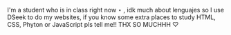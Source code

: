 I'm a student who is in class right now ⋆ , idk much about lenguajes so I use DSeek to do my websites, if you know some extra places to study HTML, CSS, Phyton or JavaScript pls tell me!!
THX SO MUCHHH ♡
